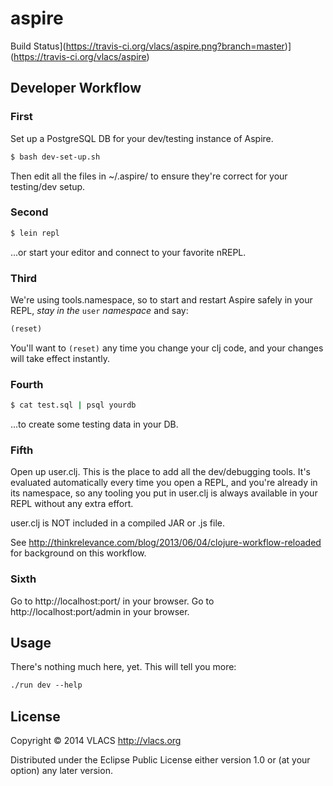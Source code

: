 # aspire
Build Status](https://travis-ci.org/vlacs/aspire.png?branch=master)](https://travis-ci.org/vlacs/aspire)

## Developer Workflow
### First
Set up a PostgreSQL DB for your dev/testing instance of Aspire.
```bash
$ bash dev-set-up.sh
```
Then edit all the files in ~/.aspire/ to ensure they're correct for your
testing/dev setup.

### Second
```bash
$ lein repl
```
...or start your editor and connect to your favorite nREPL.

### Third
We're using tools.namespace, so to start and restart Aspire safely in your REPL, *stay in the* ```user``` *namespace* and say:
```clojure
(reset)
```
You'll want to ```(reset)``` any time you change your clj code, and your changes will
take effect instantly.

### Fourth
```bash
$ cat test.sql | psql yourdb
```
...to create some testing data in your DB.

### Fifth
Open up user.clj. This is the place to add all the dev/debugging tools. It's
evaluated automatically every time you open a REPL, and you're already in its
namespace, so any tooling you put in user.clj is always available in your REPL
without any extra effort.

user.clj is NOT included in a compiled JAR or .js file.

See http://thinkrelevance.com/blog/2013/06/04/clojure-workflow-reloaded for
background on this workflow.

### Sixth
Go to http://localhost:port/ in your browser.
Go to http://localhost:port/admin in your browser.

## Usage

There's nothing much here, yet. This will tell you more:
```clojure
./run dev --help
```

## License

Copyright © 2014 VLACS http://vlacs.org

Distributed under the Eclipse Public License either version 1.0 or (at
your option) any later version.
